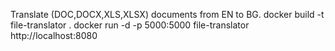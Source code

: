 Translate (DOC,DOCX,XLS,XLSX) documents from EN to BG.
docker build -t file-translator .
docker run -d -p 5000:5000 file-translator
http://localhost:8080
